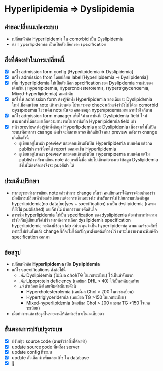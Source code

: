 # Hyperlipidemia => Dyslipidemia

## คำขอเปลี่ยนแปลงระบบ
* เปลี่ยนหัวข้อ Hyperlipidemia ใน comorbid เป็น Dyslipidemia
* นำ Hyperlipidemia เป็นเป็นตัวเลือกของ specification

## สิ่งที่ต้องทำในการเปลี่ยนนี้
- [x] แก้ไข admission form config [Hyperlipidemia => Dyslipidemia]
- [x] แก้ไข admission from โดยเปลี่ยน label [Hyperlipidemia => Dyslipidemia]
- [x] เพิ่ม Hyperlipidemia  ให้เป็นตัวเลือก specification ของ Dyslipidemia รวมกับของเดิมเป็น [Hyperlipidemia, Hypercholesterolemia, Hypertriglyceridemia, Mixed-hyperlipidemia] ตามลำดับ
- [x] แก้ไขให้ admission form ต้องรู้จักทั้ง Hyperlipidemia ของเดิมและ Dyslipidemia ใหม่ เมื่อคนเขียน note เข้ามาเขียนต่อ โปรแกรมจะ check แล้วแจ้งว่ายังไม่ได้ลง comorbid dyslipidemia ไม่ว่าเดิม note นั้นจะเคยลงข้อมูล hyperlipidemia มาแล้วหรือไม่ก็ตาม
- [x] แก้ไข admission form manager เพื่อให้ทำการบันทึก Dyslipidemia field ใหม่ สามารถทำได้และยกเลิกความสามารถในการบันทึก Hyperlipidemia field เก่า
- [x] หน้า preview ต้องรู้จักทั้งข้อมูล Hyperlipidemia และ Dyslipidemia เนื่องจากไม่ได้ปิดระบบเพื่อทำการ change ดังนั้นจะมีสถานการณ์ที่เกิดขึ้นในหน้า preview หลังการ change เกิดขึ้นดังนี้
    * ผู้เขียนอยู่ในหน้า preview และตอนเขียนยังเป็น Hyperlipidemia แบบเดิม แล้วกด publish กรณีนี้จะได้ report ออกมาเป็น Hyperlipidemia
    * ผู้เขียนอยู่ในหน้า preview และตอนเขียนยังเป็น Hyperlipidemia แบบเดิม แต่ไม่ publish กลับมาเขียน note ต่อ กรณีนี้เมื่อกลับไปเขียนต่อจะพบว่าข้อมูล Dyslipidemia ยังไม่ได้ลงต้องลงจึงจะ publish ได้

## ประเด็นปรึกษา
* หากอยู่ระหว่างการเขียน note แล้วทำการ change เห็นว่า คนเขียนควรได้ตรวจด้วยตัวเองว่า เมื่อมีการเปลี่ยนหัวข้อแล้วเขียนตนต้องการเขียนอย่างไร สำหรับการให้โปรแกรมแปลงข้อมูล hyperlipidemia(no data|no|yes + specification) มาเป็น dyslipidemia (เฉพาะ ที่ยังไม่ published) เลยก็ทำได้ ฝากกรรมการตัดสินใจ
* การเพิ่ม hyperlipidemia ให้เป็น specification ของ dyslipidemia ต้องทำการทำความเข้าใจกับผู้เขียนหรือไม่ว่า หากต้องการเลือก dyslipidemia specification hyperlipidemia จะต้องมีข้อมูล lab สนับสนุนว่าเป็น hyperlipidemia ตามเกณฑ์ของสิทธิ์ เพราะไม่เช่นนั้นแล้ว change นี้ก็จะไม่ได้แก้ปัญหาตั้งแต่ต้นที่วางไว้ เพราะในรายงานจะพิมพ์ตัว specification ออกมา

## ข้อสรุป
* เปลี่ยนห้วข้อ **Hyperlipidemia** เป็น **Dyslipidemia**
* แก้ไข specifications ดังต่อไปนี้
	* *เพิ่ม* Dyslipidemia (ไม่มีผล chol/TG ในเวชระเบียน) ไว้เป็นลำดับแรก
	* *เพิ่ม*  Lipoprotein  deficiency (เคยมีผล  DHL < 40) ไว้เป็นลำดับสุดท้าย
	* *แก้* ตัวเลือกเดิมโดยเพิ่มคำอธิบายดังนี้
		* Hypercholesterolemia (เคยมีผล  Chol > 200 ในเวชระเบียน)
		* Hypertriglyceridemia (เคยมีผล TG >150 ในเวชระเบียน)
		* Mixed-hyperlipidemia (เคยมีผล  Chol > 200 และผล TG >150 ในเวชระเบียน)
* เมื่อทำการแสดงข้อมูลในรายงานให้ตัดคำอธิบายในวงเล็บออก

## ขั้นตอนการปรับปรุงระบบ
- [x] ปรับปรุง source code (ตามหัวข้อสิ่งที่ต้องทำ)
- [x] update source code ที่เครื่อง server
- [x] update config ที่ระบบ
- [x] update ตัวเลือกที่ เพิ่มและแก้ไข ใน database
- [x] 🙏
